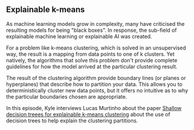 ## Explainable k-means

As machine learning models grow in complexity, many have criticised the resulting models for being "black boxes".  In response, the sub-field of explainable machine learning or explainable AI was created.

For a problem like k-means clustering, which is solved in an unsupervised way, the result is a mapping from data points to one of k clusters.  Yet natively, the algorithms that solve this problem don't provide complete guidelines for how the model arrived at the particular clustering result.

The result of the clustering algorithm provide boundary lines (or planes or hyperplanes) that describe how to partition your data.  This allows you to deterministically cluster new data points, but it offers no intuitive as to why the particular boundaries chosen are appropriate.

In this episode, Kyle interviews Lucas Murtinho about the paper [Shallow decision treees for explainable k-means clustering](https://arxiv.org/abs/2112.14718) about the use of decision trees to help explain the clustering partitions.
